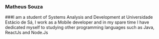 ### Matheus Souza 

<!--
**MatheusSouzaPereira/MatheusSouzaPereira** is a ✨ _special_ ✨ repository because its `README.md` (this file) appears on your GitHub profile.

Here are some ideas to get you started:

- 🔭 I’m currently working on ...
- 🌱 I’m currently learning ...
- 👯 I’m looking to collaborate on ...
- 🤔 I’m looking for help with ...
- 💬 Ask me about ...
- 📫 How to reach me: ...
- 😄 Pronouns: ...
- ⚡ Fun fact: ...
-->

###I am a student of Systems Analysis and Development at Universidade Estácio de Sá, I work as a Mobile developer and in my spare time I have dedicated myself to studying other programming languages ​​such as Java, ReactJs and Node.Js
